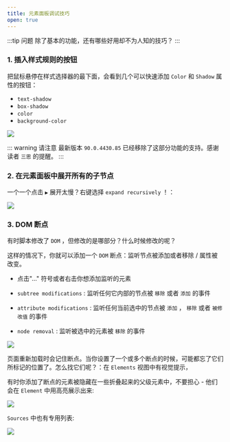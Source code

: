 ```yaml
---
title: 元素面板调试技巧
open: true
---
```


:::tip 问题
除了基本的功能，还有哪些好用却不为人知的技巧？
:::

### 1. 插入样式规则的按钮

把鼠标悬停在样式选择器的最下面，会看到几个可以快速添加 `Color` 和 `Shadow` 属性的按钮：

* `text-shadow` 
* `box-shadow` 
* `color` 
* `background-color` 

![](https://wingman-1300536089.file.myqcloud.com//chrome/C05/element_addrule.gif)

::: warning 请注意
最新版本 `90.0.4430.85` 已经移除了这部分功能的支持。感谢读者 `三思` 的提醒。
:::

### 2. 在元素面板中展开所有的子节点

一个一个点击 `▶` 展开太慢？右键选择 `expand recursively` ！：

![](https://wingman-1300536089.file.myqcloud.com//chrome/C05/recursively.gif)

### 3. DOM 断点

有时脚本修改了 `DOM` ，但修改的是哪部分？什么时候修改的呢？

这样的情况下，你就可以添加一个 `DOM` 断点：监听节点被添加或者移除 / 属性被改变。

* 点击"..." 符号或者右击你想添加监听的元素

* `subtree modifications` : 监听任何它内部的节点被 `移除` 或者 `添加` 的事件

   

* `attribute modifications` : 监听任何当前选中的节点被 `添加` ， `移除` 或者 `被修改值` 的事件

   

* `node removal` : 监听被选中的元素被 `移除` 的事件

   
![](https://wingman-1300536089.file.myqcloud.com//chrome/C05/dom_break.png)

页面重新加载时会记住断点。当你设置了一个或多个断点的时候，可能都忘了它们所标记的位置了。怎么找它们呢？：在 `Elements` 视图中有视觉提示，

有时你添加了断点的元素被隐藏在一些折叠起来的父级元素中，不要担心 - 他们会在 `Element` 中用高亮展示出来:

![](https://wingman-1300536089.file.myqcloud.com//chrome/C05/dom_break_02.png)

`Sources` 中也有专用列表:

![](https://wingman-1300536089.file.myqcloud.com//chrome/C05/dom_%20break_01.png)